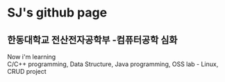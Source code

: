 # SJ's github page

## 한동대학교 전산전자공학부 -컴퓨터공학 심화

Now i'm learning   
C/C++ programming, Data Structure, Java programming, OSS lab - Linux, CRUD project
